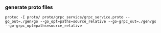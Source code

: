 

### generate proto files

`protoc -I proto/ proto/grpc_service/grpc_service.proto --go_out=./gen/go --go_opt=paths=source_relative --go-grpc_out=./gen/go --go-grpc_opt=paths=source_relative`

